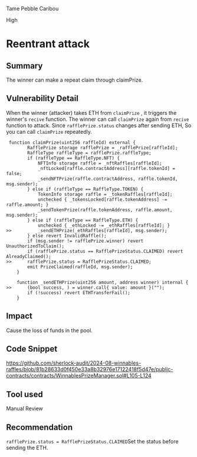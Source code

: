 Tame Pebble Caribou

High

# Reentrant attack

## Summary
The winner can make a repeat claim through claimPrize.
## Vulnerability Detail
When the winner (attacker) takes ETH from `claimPrize` , it triggers the winner's `recive`  function. The winner can call `claimPrize` again from `recive` function to attack. Since `rafflePrize.status` changes after sending ETH, So you can call `claimPrize` repeatedly.
```solidity
 function claimPrize(uint256 raffleId) external {
        RafflePrize storage rafflePrize = _rafflePrize[raffleId];
        RaffleType raffleType = rafflePrize.raffleType;
        if (raffleType == RaffleType.NFT) {
            NFTInfo storage raffle = _nftRaffles[raffleId];
            _nftLocked[raffle.contractAddress][raffle.tokenId] = false;
            _sendNFTPrize(raffle.contractAddress, raffle.tokenId, msg.sender);
        } else if (raffleType == RaffleType.TOKEN) {
            TokenInfo storage raffle = _tokenRaffles[raffleId];
            unchecked { _tokensLocked[raffle.tokenAddress] -= raffle.amount; }
            _sendTokenPrize(raffle.tokenAddress, raffle.amount, msg.sender);
        } else if (raffleType == RaffleType.ETH) {
            unchecked { _ethLocked -= _ethRaffles[raffleId]; }
>>          _sendETHPrize(_ethRaffles[raffleId], msg.sender);
        } else revert InvalidRaffle();
        if (msg.sender != rafflePrize.winner) revert UnauthorizedToClaim();
        if (rafflePrize.status == RafflePrizeStatus.CLAIMED) revert AlreadyClaimed();
>>      rafflePrize.status = RafflePrizeStatus.CLAIMED;
        emit PrizeClaimed(raffleId, msg.sender);
    }

    function _sendETHPrize(uint256 amount, address winner) internal {
>>      (bool success, ) = winner.call{ value: amount }("");
        if (!success) revert ETHTransferFail();
    }

```
## Impact
Cause the loss of funds in the  pool.
## Code Snippet
https://github.com/sherlock-audit/2024-08-winnables-raffles/blob/81b28633d0f450e33a8b32976e17122418f5d47e/public-contracts/contracts/WinnablesPrizeManager.sol#L105-L124
## Tool used

Manual Review

## Recommendation
`rafflePrize.status = RafflePrizeStatus.CLAIMED`Set the status before sending the ETH.